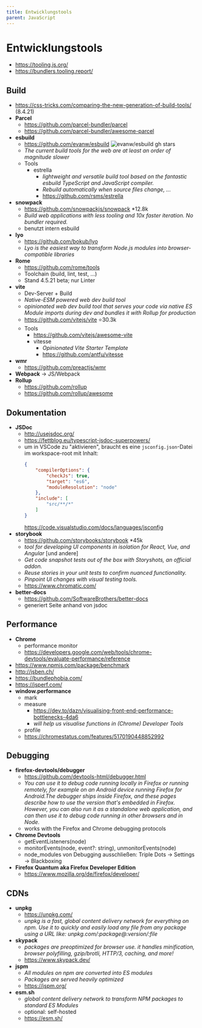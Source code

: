 ```yaml
---
title: Entwicklungstools
parent: JavaScript
---
```


# Entwicklungstools
- <https://tooling.js.org/>
- <https://bundlers.tooling.report/>

## Build
- https://css-tricks.com/comparing-the-new-generation-of-build-tools/ (8.4.21)
- **Parcel**
  - <https://github.com/parcel-bundler/parcel>
  - <https://github.com/parcel-bundler/awesome-parcel>
- **esbuild**
  - <span><https://github.com/evanw/esbuild> <img src="https://badgen.net/github/stars/evanw/esbuild" alt="evanw/esbuild gh stars"/></span>
  - *The current build tools for the web are at least an order of magnitude slower*
  - Tools
    - estrella
      - *lightweight and versatile build tool based on the fantastic esbuild TypeScript and JavaScript compiler.*
      - *Rebuild automatically when source files change, ...*
      - <https://github.com/rsms/estrella>
- **snowpack**
    - <https://github.com/snowpackjs/snowpack> *12.8k
    - *Build web applications with less tooling and 10x faster iteration. No bundler required.*
    - benutzt intern esbuild
- **lyo**
  - <https://github.com/bokub/lyo>
  - *Lyo is the easiest way to transform Node.js modules into browser-compatible libraries*
- **Rome**
  - <https://github.com/rome/tools>
  - Toolchain (build, lint, test, ...)
  - Stand 4.5.21 beta; nur Linter
- **vite**
  - Dev-Server + Build
  - *Native-ESM powered web dev build tool*
  - *opinionated web dev build tool that serves your code via native ES Module imports during dev and bundles it with Rollup for production*
  - <https://github.com/vitejs/vite> ⭐30.3k
  - Tools
    - <https://github.com/vitejs/awesome-vite>
    - vitesse
      - *Opinionated Vite Starter Template*
      - <https://github.com/antfu/vitesse>
- **wmr**
  - <https://github.com/preactjs/wmr>
- **Webpack** → JS/Webpack
- **Rollup**
  - <https://github.com/rollup>
  - <https://github.com/rollup/awesome>


## Dokumentation
- **JSDoc**
  - <http://usejsdoc.org/>
  - <https://fettblog.eu/typescript-jsdoc-superpowers/>
  - um in VSCode zu "aktivieren", braucht es eine `jsconfig.json`-Datei im workspace-root mit Inhalt:
    ```json
    {
        "compilerOptions": {
            "checkJs": true,
            "target": "es6",
            "moduleResolution": "node"
        },
        "include": [
            "src/**/*"
        ]
    }
    ```
    <https://code.visualstudio.com/docs/languages/jsconfig>
- **storybook**
  - <https://github.com/storybooks/storybook> *45k
  - *tool for developing UI components in isolation for React, Vue, and Angular* [und andere]
  - *Get code snapshot tests out of the box with Storyshots, an official addon.*
  - *Reuse stories in your unit tests to confirm nuanced functionality.*
  - *Pinpoint UI changes with visual testing tools.*
  - <https://www.chromatic.com/>
- **better-docs**
  - <https://github.com/SoftwareBrothers/better-docs>
  - generiert Seite anhand von jsdoc


## Performance
- **Chrome**
  - performance monitor
  - <https://developers.google.com/web/tools/chrome-devtools/evaluate-performance/reference>
- <https://www.npmjs.com/package/benchmark>
- <http://jsben.ch/>
- <https://bundlephobia.com/>
- <https://jsperf.com/>
- **window.performance**
  - mark
  - measure
    - <https://dev.to/dazn/visualising-front-end-performance-bottlenecks-4da6>
    - *will help us visualise functions in (Chrome) Developer Tools*
  - profile
  - <https://chromestatus.com/features/5170190448852992>


## Debugging
- **firefox-devtools/debugger**
  - <https://github.com/devtools-html/debugger.html>
  - *You can use it to debug code running locally in Firefox or running remotely, for example on an Android device running Firefox for Android.The debugger ships inside Firefox, and these pages describe how to use the version that's embedded in Firefox. However, you can also run it as a standalone web application, and can then use it to debug code running in other browsers and in Node.*
  - works with the Firefox and Chrome debugging protocols
- **Chrome Devtools**
  - getEventListeners(node)
  - monitorEvents(node, event?: string), unmonitorEvents(node)
  - node_modules von Debugging ausschließen: Triple Dots → Settings → Blackboxing 
- **Firefox Quantum aka Firefox Developer Edition**
  - <https://www.mozilla.org/de/firefox/developer/>


## CDNs
- **unpkg**
  - <https://unpkg.com/>
  - *unpkg is a fast, global content delivery network for everything on npm. Use it to quickly and easily load any file from any package using a URL like: unpkg.com/:package@:version/:file*
- **skypack**
  - *packages are preoptimized for browser use. it handles minification, browser polyfilling, gzip/brotli, HTTP/3, caching, and more!*
  - <https://www.skypack.dev/>
- **jspm**
  - *All modules on npm are converted into ES modules*
  - *Packages are served heavily optimized*
  - <https://jspm.org/>
- **esm.sh**
  - *global content delivery network to transform NPM packages to standard ES Modules*
  - optional: self-hosted
  - <https://esm.sh/>
